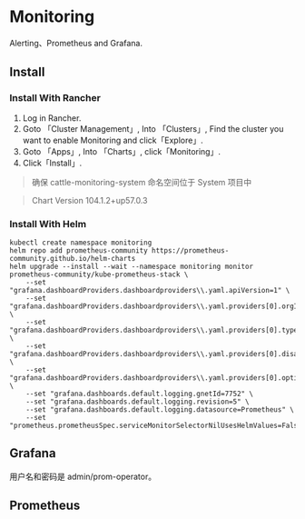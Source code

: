 # Monitoring

Alerting、Prometheus and Grafana.

## Install

### Install With Rancher

1. Log in Rancher.
2. Goto 「Cluster Management」, Into 「Clusters」, Find the cluster you want to enable Monitoring and click「Explore」.
3. Goto 「Apps」, Into 「Charts」, click「Monitoring」.
4. Click「Install」.

> 确保 cattle-monitoring-system 命名空间位于 System 项目中

> Chart Version 104.1.2+up57.0.3

### Install With Helm

```
kubectl create namespace monitoring
helm repo add prometheus-community https://prometheus-community.github.io/helm-charts
helm upgrade --install --wait --namespace monitoring monitor prometheus-community/kube-prometheus-stack \
    --set "grafana.dashboardProviders.dashboardproviders\\.yaml.apiVersion=1" \
    --set "grafana.dashboardProviders.dashboardproviders\\.yaml.providers[0].orgId=1" \
    --set "grafana.dashboardProviders.dashboardproviders\\.yaml.providers[0].type=file" \
    --set "grafana.dashboardProviders.dashboardproviders\\.yaml.providers[0].disableDeletion=false" \
    --set "grafana.dashboardProviders.dashboardproviders\\.yaml.providers[0].options.path=/var/lib/grafana/dashboards/default" \
    --set "grafana.dashboards.default.logging.gnetId=7752" \
    --set "grafana.dashboards.default.logging.revision=5" \
    --set "grafana.dashboards.default.logging.datasource=Prometheus" \
    --set "prometheus.prometheusSpec.serviceMonitorSelectorNilUsesHelmValues=False"

```

## Grafana

用户名和密码是 admin/prom-operator。

## Prometheus
